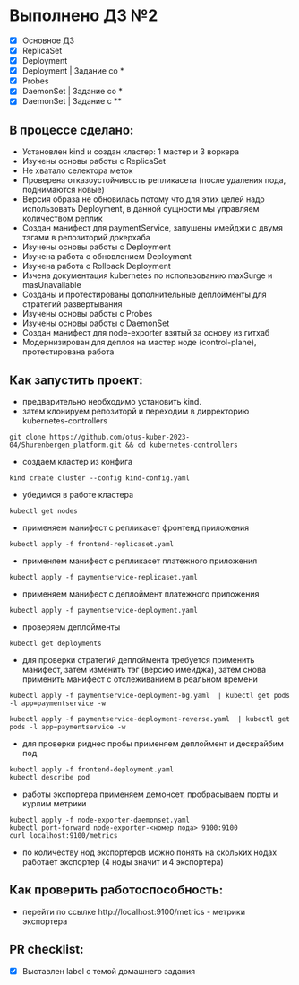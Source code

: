 # Выполнено ДЗ №2

 - [x] Основное ДЗ
 - [x] ReplicaSet
 - [x] Deployment
 - [x] Deployment | Задание со *
 - [x] Probes
 - [x] DaemonSet | Задание со *
 - [x] DaemonSet | Задание с **

## В процессе сделано:
 - Установлен kind и создан кластер: 1 мастер и 3 воркера
 - Изучены основы работы с ReplicaSet
 - Не хватало селектора меток
 - Проверена отказоустойчивость репликасета (после удаления пода, поднимаются новые)
 - Версия образа не обновилась потому что для этих целей надо использовать Deployment, в данной сущности мы управляем количеством реплик
 - Создан манифест для paymentService, запушены имейджи с двумя тэгами в репозиторий докерхаба
 - Изучены основы работы с Deployment
 - Изучена работа с обновлением Deployment
 - Изучена работа с Rollback Deployment
 - Изчена документация kubernetes по использованию maxSurge и masUnavaliable
 - Созданы и протестированы дополнительные деплойменты для стратегий развертывания
 - Изучены основы работы с Probes
 - Изучены основы работы с DaemonSet
 - Создан манифест для node-exporter взятый за основу из гитхаб
 - Модернизирован для деплоя на мастер ноде (control-plane), протестирована работа

## Как запустить проект:
 - предварительно необходимо установить kind.
 - затем клонируем репозиторй и переходим в дирректорию kubernetes-controllers

 ```
 git clone https://github.com/otus-kuber-2023-04/Shurenbergen_platform.git && cd kubernetes-controllers
 ```
- cоздаем кластер из конфига

 ```
 kind create cluster --config kind-config.yaml
 ```
 - убедимся в работе кластера
 ```
 kubectl get nodes 
 ```
 - применяем манифест с репликасет фронтенд приложения
 ```
 kubectl apply -f frontend-replicaset.yaml 
 ```
 - применяем манифест с репликасет платежного приложения
 ```
 kubectl apply -f paymentservice-replicaset.yaml
 ```
 - применяем манифест с деплоймент платежного приложения
 ```
 kubectl apply -f paymentservice-deployment.yaml
 ```
 - проверяем деплойменты
 ```
 kubectl get deployments
 ```
 - для проверки стратегий деплоймента требуется применить манифест, затем изменить тэг (версию имейджа), затем снова применить манифест с отслеживанием в реальном времени
 ```
 kubectl apply -f paymentservice-deployment-bg.yaml  | kubectl get pods -l app=paymentservice -w
 ```
 ```
 kubectl apply -f paymentservice-deployment-reverse.yaml  | kubectl get pods -l app=paymentservice -w
 ```
- для проверки риднес пробы применяем деплоймент и дескрайбим под
 ```
 kubectl apply -f frontend-deployment.yaml
 kubectl describe pod
 ```
- работы экспортера применяем демонсет, пробрасываем порты и курлим метрики
 ```
 kubectl apply -f node-exporter-daemonset.yaml
 kubectl port-forward node-exporter-<номер пода> 9100:9100 
 curl localhost:9100/metrics
 ```
 - по количеству нод экспортеров можно понять на скольких нодах работает экспортер (4 ноды значит и 4 экспортера)
 
## Как проверить работоспособность:
 - перейти по ссылке http://localhost:9100/metrics - метрики экспортера

## PR checklist:
 - [x] Выставлен label с темой домашнего задания

